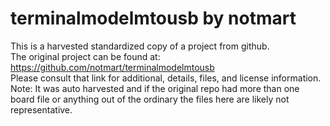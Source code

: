 
# terminalmodelmtousb by notmart  
This is a harvested standardized copy of a project from github.  
The original project can be found at:  
https://github.com/notmart/terminalmodelmtousb  
Please consult that link for additional, details, files, and license information.  
Note: It was auto harvested and if the original repo had more than one board file or anything out of the ordinary the files here are likely not representative.  
    